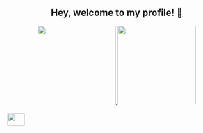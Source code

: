  ### <h2 align="center">Hey, welcome to my profile! 👋 </h2>

<div align="center">
  <a href="https://github.com/gustavokubiack">
  <img height="180em" src="https://github-readme-stats.vercel.app/api?username=gustavokubiack&show_icons=true&theme=midnight-purple&include_all_commits=true&count_private=true"/>
  
  <img height="180em" src="https://github-readme-stats.vercel.app/api/top-langs/?username=gustavokubiack&layout=compact&langs_count=7&theme=midnight-purple"/>

</div>
  
<div style="display: inline_block"><br>
 <img height="30" width="40" src="https://cdn.jsdelivr.net/gh/devicons/devicon/icons/javascript/javascript-original.svg" />
</diV> 

